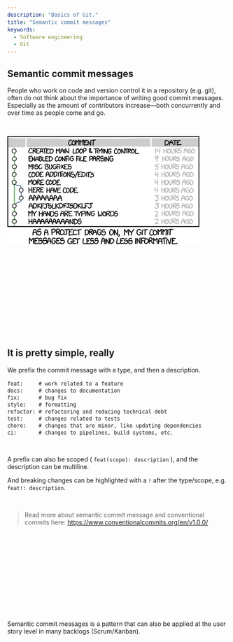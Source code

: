```yaml
---
description: "Basics of Git."
title: "Semantic commit messages"
keywords:
  - Software engineering
  - Git
---
```


## Semantic commit messages

People who work on code and version control it in a repository (e.g. git), often do not think about the importance of writing good commit messages. Especially as the amount of contributors increase—both concurrently and over time as people come and go.

</br>

![commit messages](../../images/lessons/git/commit-messages.png)

</br>
</br>
</br>
</br>
</br>
</br>
</br>
</br>
</br>
</br>
</br>

## It is pretty simple, really

We prefix the commit message with a type, and then a description.

```plaintext
feat:     # work related to a feature
docs:     # changes to documentation
fix:      # bug fix
style:    # formatting
refactor: # refactoring and reducing technical debt
test:     # changes related to tests
chore:    # changes that are minor, like updating dependencies
ci:       # changes to pipelines, build systems, etc.
```

</br>

A prefix can also be scoped ( `feat(scope): description` ), and the description can be multiline.

And breaking changes can be highlighted with a `!` after the type/scope, e.g. `feat!: description`.

</br>

> Read more about semantic commit message and conventional commits here: https://www.conventionalcommits.org/en/v1.0.0/

</br>
</br>
</br>
</br>
</br>
</br>
</br>
</br>
</br>
</br>
</br>

Semantic commit messages is a pattern that can also be applied at the user story level in many backlogs (Scrum/Kanban).

</br>
</br>
